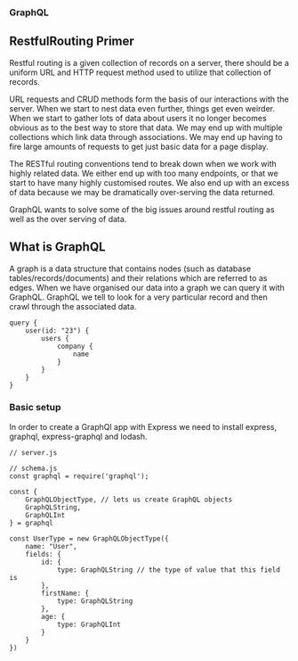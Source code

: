 ### GraphQL
## RestfulRouting Primer

Restful routing is a given collection of records on a server, there should be a uniform URL and HTTP request method used to utilize that collection of records.

URL requests and CRUD methods form the basis of our interactions with the server.
When we start to nest data even further, things get even weirder.
When we start to gather lots of data about users it no longer becomes obvious as to the best way to store that data. We may end up with multiple collections which link data through associations.
We may end up having to fire large amounts of requests to get just basic data for a page display. 

The RESTful routing conventions tend to break down when we work with highly related data. We either end up with too many endpoints, or that we start to have many highly customised routes. We also end up with an excess of data because we may be dramatically over-serving the data returned.

GraphQL wants to solve some of the big issues around restful routing as well as the over serving of data.

## What is GraphQL

A graph is a data structure that contains nodes (such as database tables/records/documents) and their relations which are referred to as edges. When we have organised our data into a graph we can query it with GraphQL.
GraphQL we tell to look for a very particular record and then crawl through the associated data. 
```
query {
    user(id: "23") {
        users {
            company {
                name
            }
        }
    }
}
```

### Basic setup

In order to create a GraphQl app with Express we need to install express, graphql, express-graphql and lodash.
```
// server.js

// schema.js
const graphql = require('graphql');

const {
    GraphQLObjectType, // lets us create GraphQL objects
    GraphQLString,
    GraphQLInt
} = graphql

const UserType = new GraphQLObjectType({
    name: "User",
    fields: {
        id: {
            type: GraphQLString // the type of value that this field is
        },
        firstName: {
            type: GraphQLString
        },
        age: {
            type: GraphQLInt
        } 
    }
})
```